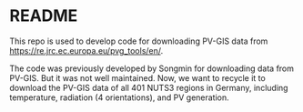 # README

This repo is used to develop code for downloading PV-GIS data from https://re.jrc.ec.europa.eu/pvg_tools/en/.

The code was previously developed by Songmin for downloading data from PV-GIS.
But it was not well maintained. Now, we want to recycle it to download the PV-GIS data of all 401 NUTS3 regions in Germany,
including temperature, radiation (4 orientations), and PV generation.